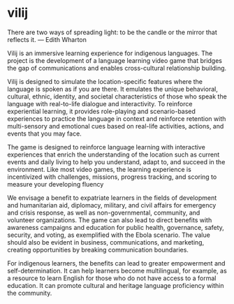 # vilij

There are two ways of spreading light: to be the candle or the mirror that reflects it.
— Edith Wharton

Vilij is an immersive learning experience for indigenous languages. The project is the development of a
language learning video game that bridges the gap of communications and enables
cross-cultural relationship building.

Vilij is designed to simulate the location-specific features where the language is spoken as if
you are there. It emulates the unique behavioral, cultural, ethnic, identity, and societal
characteristics of those who speak the language with real-to-life dialogue and interactivity. To
reinforce experiential learning, it provides role-playing and scenario-based experiences to
practice the language in context and reinforce retention with multi-sensory and emotional cues
based on real-life activities, actions, and events that you may face. 

The game is designed to reinforce language learning with interactive experiences that enrich
the understanding of the location such as current events and daily living to help you understand,
adapt to, and succeed in the environment. Like most video games, the learning experience is
incentivized with challenges, missions, progress tracking, and scoring to measure your developing fluency

We envisage a benefit to expatriate learners in the fields of development and
humanitarian aid, diplomacy, military, and civil affairs for emergency and crisis response, as
well as non-governmental, community, and volunteer organizations. The game can also lead to
direct benefits with awareness campaigns and education for public health, governance, safety,
security, and voting, as exemplified with the Ebola scenario. The value should also be evident in
business, communications, and marketing, creating opportunities by breaking communication
boundaries.

For indigenous learners, the benefits can lead to greater empowerment and self-determination.
It can help learners become multilingual, for example, as a resource to learn English for those
who do not have access to a formal education. It can promote cultural and heritage language
proficiency within the community.